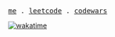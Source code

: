 <p>
  <samp>
    <a href="https://poke.dev">me</a> .
    <a href="https://leetcode.com/pokedotdev">leetcode</a> .
    <a href="https://www.codewars.com/users/pokedotdev">codewars</a>
  </samp>
</p>

[![wakatime](https://wakatime.com/badge/user/b5b102a1-7e65-4aed-b3fb-1bcfa1b6f0a2.svg)](https://wakatime.com/@b5b102a1-7e65-4aed-b3fb-1bcfa1b6f0a2)
